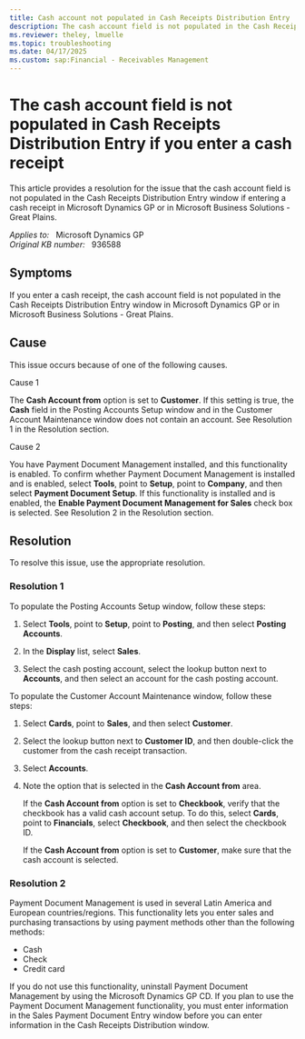 ```yaml
---
title: Cash account not populated in Cash Receipts Distribution Entry
description: The cash account field is not populated in the Cash Receipts Distribution Entry window if you enter a cash receipt in Microsoft Dynamics GP.
ms.reviewer: theley, lmuelle
ms.topic: troubleshooting
ms.date: 04/17/2025
ms.custom: sap:Financial - Receivables Management
---
```

# The cash account field is not populated in Cash Receipts Distribution Entry if you enter a cash receipt

This article provides a resolution for the issue that the cash account field is not populated in the Cash Receipts Distribution Entry window if entering a cash receipt in Microsoft Dynamics GP or in Microsoft Business Solutions - Great Plains.

_Applies to:_ &nbsp; Microsoft Dynamics GP  
_Original KB number:_ &nbsp; 936588

## Symptoms

If you enter a cash receipt, the cash account field is not populated in the Cash Receipts Distribution Entry window in Microsoft Dynamics GP or in Microsoft Business Solutions - Great Plains.

## Cause

This issue occurs because of one of the following causes.

Cause 1

The **Cash Account from** option is set to **Customer**. If this setting is true, the **Cash** field in the Posting Accounts Setup window and in the Customer Account Maintenance window does not contain an account. See Resolution 1 in the Resolution section.

Cause 2

You have Payment Document Management installed, and this functionality is enabled. To confirm whether Payment Document Management is installed and is enabled, select **Tools**, point to **Setup**, point to **Company**, and then select **Payment Document Setup**. If this functionality is installed and is enabled, the **Enable Payment Document Management for Sales** check box is selected. See Resolution 2 in the Resolution section.

## Resolution

To resolve this issue, use the appropriate resolution.

### Resolution 1

To populate the Posting Accounts Setup window, follow these steps:

1. Select **Tools**, point to **Setup**, point to **Posting**, and then select **Posting Accounts**.

2. In the **Display** list, select **Sales**.
3. Select the cash posting account, select the lookup button next to **Accounts**, and then select an account for the cash posting account.

To populate the Customer Account Maintenance window, follow these steps:

1. Select **Cards**, point to **Sales**, and then select **Customer**.

2. Select the lookup button next to **Customer ID**, and then double-click the customer from the cash receipt transaction.
3. Select **Accounts**.
4. Note the option that is selected in the **Cash Account from** area.

   If the **Cash Account from** option is set to **Checkbook**, verify that the checkbook has a valid cash account setup. To do this, select **Cards**, point to **Financials**, select **Checkbook**, and then select the checkbook ID.

   If the **Cash Account from** option is set to **Customer**, make sure that the cash account is selected.

### Resolution 2

Payment Document Management is used in several Latin America and European countries/regions. This functionality lets you enter sales and purchasing transactions by using payment methods other than the following methods:

- Cash
- Check
- Credit card

If you do not use this functionality, uninstall Payment Document Management by using the Microsoft Dynamics GP CD. If you plan to use the Payment Document Management functionality, you must enter information in the Sales Payment Document Entry window before you can enter information in the Cash Receipts Distribution window.
